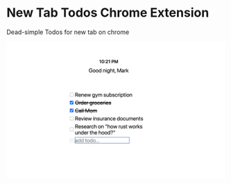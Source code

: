 # New Tab Todos Chrome Extension

Dead-simple Todos for new tab on chrome

![demo](public/screenshots/demo.jpg)
